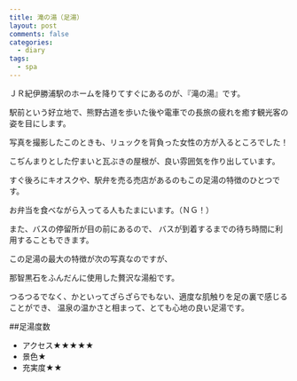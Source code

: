 ```yaml
---
title: 滝の湯（足湯）
layout: post
comments: false
categories:
  - diary
tags:
  - spa
---
```

ＪＲ紀伊勝浦駅のホームを降りてすぐにあるのが、『滝の湯』です。

<amp-img src="/img/uploads/2009/09/taki-foot-spa-1.jpg" alt="滝の湯看板" width="1200" height="896" layout="responsive"></amp-img>

駅前という好立地で、熊野古道を歩いた後や電車での長旅の疲れを癒す観光客の姿を目にします。

写真を撮影したこのときも、リュックを背負った女性の方が入るところでした！

<amp-img src="/img/uploads/2009/09/taki-foot-spa-2.jpg" alt="滝の湯" width="1200" height="900" layout="responsive"></amp-img>

こぢんまりとした佇まいと瓦ぶきの屋根が、良い雰囲気を作り出しています。

すぐ後ろにキオスクや、駅弁を売る売店があるのもこの足湯の特徴のひとつです。

お弁当を食べながら入ってる人もたまにいます。（ＮＧ！）

また、バスの停留所が目の前にあるので、
バスが到着するまでの待ち時間に利用することもできます。

この足湯の最大の特徴が次の写真なのですが、

<amp-img src="/img/uploads/2009/09/taki-foot-spa-3.jpg" alt="那智黒石プレート" width="1200" height="900" layout="responsive"></amp-img>

那智黒石をふんだんに使用した贅沢な湯船です。

つるつるでなく、かといってざらざらでもない、適度な肌触りを足の裏で感じることができ、
温泉の温かさと相まって、とても心地の良い足湯です。

##足湯度数

* アクセス★★★★★
* 景色★
* 充実度★★

 [1]: /img/uploads/2009/09/taki-foot-spa-1.jpg
 [2]: /img/uploads/2009/09/taki-foot-spa-2.jpg
 [3]: /img/uploads/2009/09/taki-foot-spa-3.jpg
